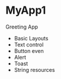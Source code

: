 MyApp1
======

Greeting App

 - Basic Layouts
 - Text control
 - Button even
 - Alert
 - Toast
 - String resources
 
